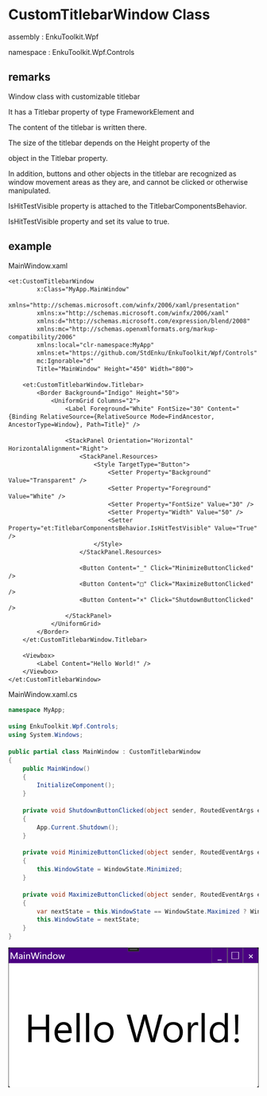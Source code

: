 # CustomTitlebarWindow Class

assembly : EnkuToolkit.Wpf

namespace : EnkuToolkit.Wpf.Controls

## remarks

Window class with customizable titlebar

It has a Titlebar property of type FrameworkElement and

The content of the titlebar is written there.

The size of the titlebar depends on the Height property of the

object in the Titlebar property.

In addition, buttons and other objects in the titlebar are recognized as window movement areas as they are, and cannot be clicked or otherwise manipulated.

IsHitTestVisible property is attached to the TitlebarComponentsBehavior.

IsHitTestVisible property and set its value to true.

## example

MainWindow.xaml

```xaml
<et:CustomTitlebarWindow
        x:Class="MyApp.MainWindow"
        xmlns="http://schemas.microsoft.com/winfx/2006/xaml/presentation"
        xmlns:x="http://schemas.microsoft.com/winfx/2006/xaml"
        xmlns:d="http://schemas.microsoft.com/expression/blend/2008"
        xmlns:mc="http://schemas.openxmlformats.org/markup-compatibility/2006"
        xmlns:local="clr-namespace:MyApp"
        xmlns:et="https://github.com/StdEnku/EnkuToolkit/Wpf/Controls"
        mc:Ignorable="d"
        Title="MainWindow" Height="450" Width="800">

    <et:CustomTitlebarWindow.Titlebar>
        <Border Background="Indigo" Height="50">
            <UniformGrid Columns="2">
                <Label Foreground="White" FontSize="30" Content="{Binding RelativeSource={RelativeSource Mode=FindAncestor, AncestorType=Window}, Path=Title}" />

                <StackPanel Orientation="Horizontal" HorizontalAlignment="Right">
                    <StackPanel.Resources>
                        <Style TargetType="Button">
                            <Setter Property="Background" Value="Transparent" />
                            <Setter Property="Foreground" Value="White" />
                            <Setter Property="FontSize" Value="30" />
                            <Setter Property="Width" Value="50" />
                            <Setter Property="et:TitlebarComponentsBehavior.IsHitTestVisible" Value="True" />
                        </Style>
                    </StackPanel.Resources>

                    <Button Content="_" Click="MinimizeButtonClicked" />
                    <Button Content="□" Click="MaximizeButtonClicked" />
                    <Button Content="×" Click="ShutdownButtonClicked" />
                </StackPanel>
            </UniformGrid>
        </Border>
    </et:CustomTitlebarWindow.Titlebar>

    <Viewbox>
        <Label Content="Hello World!" />
    </Viewbox>
</et:CustomTitlebarWindow>
```



MainWindow.xaml.cs

```csharp
namespace MyApp;

using EnkuToolkit.Wpf.Controls;
using System.Windows;

public partial class MainWindow : CustomTitlebarWindow
{
    public MainWindow()
    {
        InitializeComponent();
    }

    private void ShutdownButtonClicked(object sender, RoutedEventArgs e)
    {
        App.Current.Shutdown();
    }

    private void MinimizeButtonClicked(object sender, RoutedEventArgs e)
    {
        this.WindowState = WindowState.Minimized;
    }

    private void MaximizeButtonClicked(object sender, RoutedEventArgs e)
    {
        var nextState = this.WindowState == WindowState.Maximized ? WindowState.Normal : WindowState.Maximized;
        this.WindowState = nextState;
    }
}
```



![result](./imgs/CustomTitlebarWindow1.png)
